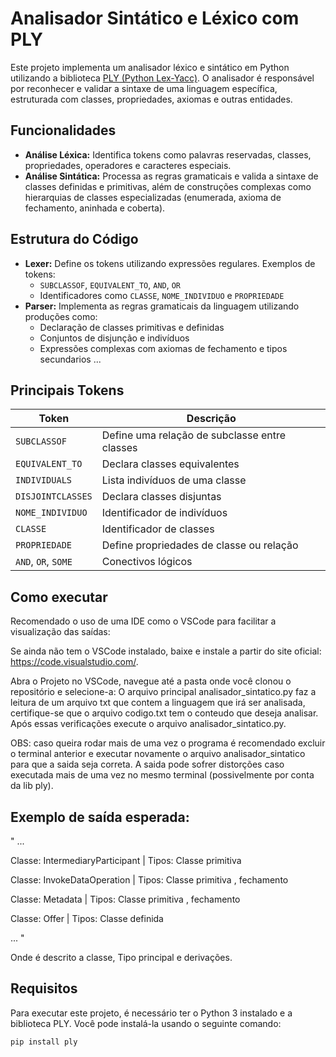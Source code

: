 # Analisador Sintático e Léxico com PLY

Este projeto implementa um analisador léxico e sintático em Python utilizando a biblioteca [PLY (Python Lex-Yacc)](http://www.dabeaz.com/ply/). O analisador é responsável por reconhecer e validar a sintaxe de uma linguagem específica, estruturada com classes, propriedades, axiomas e outras entidades.

## Funcionalidades

- **Análise Léxica:** Identifica tokens como palavras reservadas, classes, propriedades, operadores e caracteres especiais.
- **Análise Sintática:** Processa as regras gramaticais e valida a sintaxe de classes definidas e primitivas, além de construções complexas como hierarquias de classes especializadas (enumerada, axioma de fechamento, aninhada e coberta).

## Estrutura do Código

- **Lexer:** Define os tokens utilizando expressões regulares. Exemplos de tokens:
  - `SUBCLASSOF`, `EQUIVALENT_TO`, `AND`, `OR`
  - Identificadores como `CLASSE`, `NOME_INDIVIDUO` e `PROPRIEDADE`
- **Parser:** Implementa as regras gramaticais da linguagem utilizando produções como:
  - Declaração de classes primitivas e definidas
  - Conjuntos de disjunção e indivíduos
  - Expressões complexas com axiomas de fechamento e tipos secundarios ...

## Principais Tokens

| Token              | Descrição                                                    |
|--------------------|------------------------------------------------------------|
| `SUBCLASSOF`       | Define uma relação de subclasse entre classes                |
| `EQUIVALENT_TO`    | Declara classes equivalentes                                 |
| `INDIVIDUALS`      | Lista indivíduos de uma classe                               |
| `DISJOINTCLASSES`  | Declara classes disjuntas                                    |
| `NOME_INDIVIDUO`   | Identificador de indivíduos                                  |
| `CLASSE`           | Identificador de classes                                    |
| `PROPRIEDADE`      | Define propriedades de classe ou relação                    |
| `AND`, `OR`, `SOME`| Conectivos lógicos                                           |




## Como executar 

Recomendado o uso de uma IDE como o VSCode para facilitar a visualização das saídas:

Se ainda não tem o VSCode instalado, baixe e instale a partir do site oficial: 
https://code.visualstudio.com/.

Abra o Projeto no VSCode, navegue até a pasta onde você clonou o repositório e selecione-a: 
O arquivo principal analisador_sintatico.py faz a leitura de um arquivo txt que contem a linguagem que irá ser analisada,
certifique-se que o arquivo codigo.txt tem o conteudo que deseja analisar. 
Após essas verificações execute o arquivo analisador_sintatico.py.

OBS: caso queira rodar mais de uma vez o programa é recomendado excluir o terminal anterior e executar novamente o arquivo analisador_sintatico para que a saida seja correta.
A saida pode sofrer distorções caso executada mais de uma vez no mesmo terminal (possivelmente por conta da lib ply). 

## Exemplo de saída esperada: 
"
...

Classe: IntermediaryParticipant | Tipos: Classe primitiva

Classe: InvokeDataOperation | Tipos: Classe primitiva , fechamento

Classe: Metadata | Tipos: Classe primitiva , fechamento

Classe: Offer | Tipos: Classe definida

...
"

Onde é descrito a classe, Tipo principal e derivações. 

## Requisitos

Para executar este projeto, é necessário ter o Python 3 instalado e a biblioteca PLY. Você pode instalá-la usando o seguinte comando:

```bash
pip install ply


